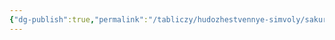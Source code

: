 ```yaml
---
{"dg-publish":true,"permalink":"/tabliczy/hudozhestvennye-simvoly/sakura/","dgPassFrontmatter":true}
---
```



